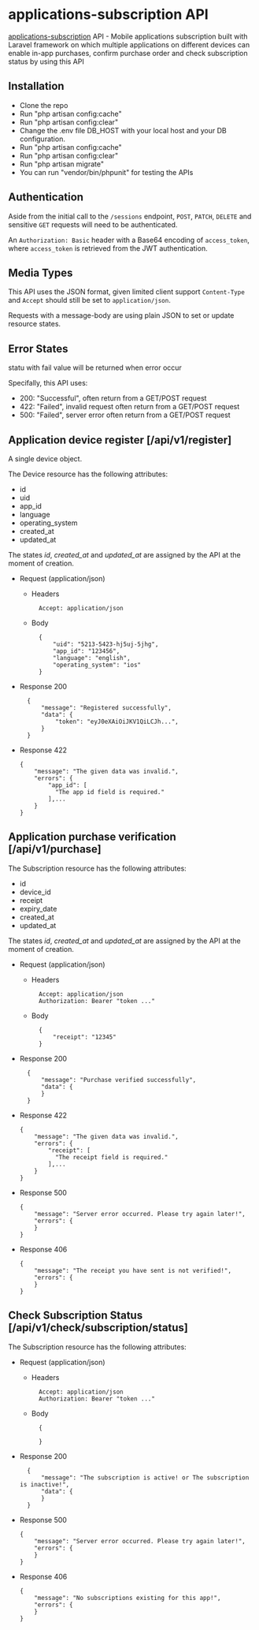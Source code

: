 # applications-subscription API
[applications-subscription](https://github.com/mnourrhan/application-subscription) API - Mobile applications subscription built with Laravel framework on which multiple applications on different devices can enable in-app purchases, confirm purchase order and check
subscription status by using this API

## Installation
- Clone the repo
- Run "php artisan config:cache"
- Run "php artisan config:clear"
- Change the .env file DB_HOST with your local host and your DB configuration.
- Run "php artisan config:cache"
- Run "php artisan config:clear"
- Run "php artisan migrate"
- You can run "vendor/bin/phpunit" for testing the APIs


## Authentication
Aside from the initial call to the `/sessions` endpoint, `POST`, `PATCH`, `DELETE` and sensitive `GET` requests will need to be authenticated.

An `Authorization: Basic` header with a Base64 encoding of `access_token`, where `access_token` is retrieved from the JWT authentication.

## Media Types
This API uses the JSON format, given limited client support `Content-Type` and `Accept` should still be set to `application/json`.

Requests with a message-body are using plain JSON to set or update resource states.

## Error States
statu with fail value will be returned when error occur

Specifally, this API uses:

- 200: "Successful", often return from a GET/POST request
- 422: "Failed", invalid request often return from a GET/POST request
- 500: "Failed", server error often return from a GET/POST request

## Application device register [/api/v1/register]
A single device object.

The Device resource has the following attributes:

- id
- uid
- app_id
- language
- operating_system
- created_at
- updated_at

The states *id*, *created_at* and *updated_at* are assigned by the API at the moment of creation.

+ Request (application/json)

    + Headers

            Accept: application/json

    + Body

            {
                "uid": "5213-5423-hj5uj-5jhg",
                "app_id": "123456",
                "language": "english",
                "operating_system": "ios"
            }

+ Response 200

        {
            "message": "Registered successfully",
            "data": {
                "token": "eyJ0eXAiOiJKV1QiLCJh...",
            }
        }

+ Response 422  
  
      {
          "message": "The given data was invalid.",
          "errors": {
              "app_id": [
                "The app id field is required."
              ],...
          }
      }

## Application purchase verification [/api/v1/purchase]

The Subscription resource has the following attributes:

- id
- device_id
- receipt
- expiry_date
- created_at
- updated_at

The states *id*, *created_at* and *updated_at* are assigned by the API at the moment of creation.

+ Request (application/json)

    + Headers

            Accept: application/json
            Authorization: Bearer "token ..."

    + Body

            {
                "receipt": "12345"
            }

+ Response 200

        {
            "message": "Purchase verified successfully",
            "data": {
            }
        }

+ Response 422

      {
          "message": "The given data was invalid.",
          "errors": {
              "receipt": [
                "The receipt field is required."
              ],...
          }
      }

+ Response 500

      {
          "message": "Server error occurred. Please try again later!",
          "errors": {
          }
      }

+ Response 406

      {
          "message": "The receipt you have sent is not verified!",
          "errors": {
          }
      }

## Check Subscription Status [/api/v1/check/subscription/status]

The Subscription resource has the following attributes:

+ Request (application/json)

    + Headers

            Accept: application/json
            Authorization: Bearer "token ..."

    + Body

            {
                
            }

+ Response 200

        {
            "message": "The subscription is active! or The subscription is inactive!",
            "data": {
            }
        }

+ Response 500

      {
          "message": "Server error occurred. Please try again later!",
          "errors": {
          }
      }

+ Response 406

      {
          "message": "No subscriptions existing for this app!",
          "errors": {
          }
      }
